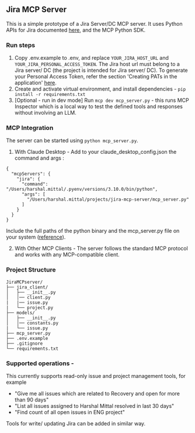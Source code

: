 ## Jira MCP Server

This is a simple prototype of a Jira Server/DC MCP server.
It uses Python APIs for Jira documented [here](https://github.com/atlassian-api/atlassian-python-api), and the MCP Python SDK.

### Run steps
1. Copy .env.example to .env, and replace ```YOUR_JIRA_HOST_URL``` and ```YOUR_JIRA_PERSONAL_ACCESS_TOKEN```. The Jira host url must belong to a Jira server/ DC (the project is intended for Jira server/ DC). To generate your Personal Access Token, refer the section 'Creating PATs in the application' [here](https://confluence.atlassian.com/enterprise/using-personal-access-tokens-1026032365.html).
2. Create and activate virtual environment, and install dependencies - ```pip install -r requirements.txt```
3. [Optional - run in dev mode] Run ```mcp dev mcp_server.py``` - this runs MCP Inspector which is a local way to test the defined tools and responses without involving an LLM.

### MCP Integration
The server can be started using ```python mcp_server.py```.

1. With Claude Desktop - Add to your claude_desktop_config.json the command and args :
```
{
  "mcpServers": {
    "jira": {
      "command": "/Users/harshal.mittal/.pyenv/versions/3.10.0/bin/python",
      "args": [
        "/Users/harshal.mittal/projects/jira-mcp-server/mcp_server.py"
      ]
    }
  }
}
```
Include the full paths of the python binary and the mcp_server.py file on your system ([reference](https://modelcontextprotocol.io/quickstart/user)).


2. With Other MCP Clients - The server follows the standard MCP protocol and works with any MCP-compatible client.

### Project Structure
```
JiraMCPserver/
├── jira_client/
│   ├── __init__.py
│   │── client.py
|   |── issue.py
|   └── project.py
├── models/
│   ├── __init__.py
│   │── constants.py
|   └── issue.py
├── mcp_server.py
├── .env.example
├── .gitignore
└── requirements.txt
```

### Supported operations -
This currently supports read-only issue and project management tools, for example
- "Give me all issues which are related to Recovery and open for more than 90 days"
- "List all issues assigned to Harshal Mittal resolved in last 30 days"
- "Find count of all open issues in ENG project"


Tools for write/ updating Jira can be added in similar way.
